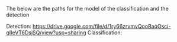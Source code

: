 The below are the paths for the model of the classification and the detection

Detection: https://drive.google.com/file/d/1ry66zrvmvQooBaqOsci-qIIeVT6DsjSQ/view?usp=sharing
Classification: 
